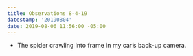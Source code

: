 ```yaml
---
title: Observations 8-4-19
datestamp: '20190804'
date: 2019-08-06 11:56:00 -05:00
---
```


- The spider crawling into frame in my car’s back-up camera.

